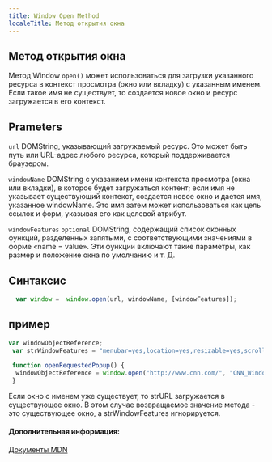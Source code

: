 ```yaml
---
title: Window Open Method
localeTitle: Метод открытия окна
---
```

## Метод открытия окна

Метод Window `open()` может использоваться для загрузки указанного ресурса в контекст просмотра (окно или вкладку) с указанным именем. Если такое имя не существует, то создается новое окно и ресурс загружается в его контекст.

## Prameters

`url` DOMString, указывающий загружаемый ресурс. Это может быть путь или URL-адрес любого ресурса, который поддерживается браузером.

`windowName` DOMString с указанием имени контекста просмотра (окна или вкладки), в которое будет загружаться контент; если имя не указывает существующий контекст, создается новое окно и дается имя, указанное windowName. Это имя затем может использоваться как цель ссылок и форм, указывая его как целевой атрибут.

`windowFeatures` `optional` DOMString, содержащий список оконных функций, разделенных запятыми, с соответствующими значениями в форме «name = value». Эти функции включают такие параметры, как размер и положение окна по умолчанию и т. Д.

## Синтаксис

```javascript
  var window =  window.open(url, windowName, [windowFeatures]); 
```

## пример

```javascript
var windowObjectReference; 
 var strWindowFeatures = "menubar=yes,location=yes,resizable=yes,scrollbars=yes,status=yes"; 
 
 function openRequestedPopup() { 
  windowObjectReference = window.open("http://www.cnn.com/", "CNN_WindowName", strWindowFeatures); 
 } 
```

Если окно с именем уже существует, то strURL загружается в существующее окно. В этом случае возвращаемое значение метода - это существующее окно, а strWindowFeatures игнорируется.

#### Дополнительная информация:

[Документы MDN](https://developer.mozilla.org/en-US/docs/Web/API/Window/open)